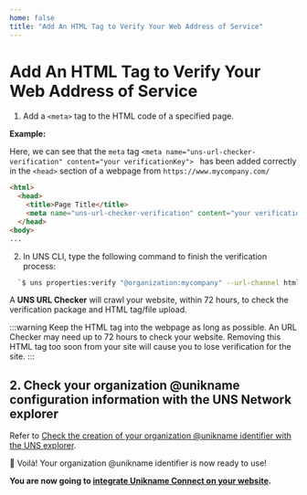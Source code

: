 ```yaml
---
home: false
title: "Add An HTML Tag to Verify Your Web Address of Service"
---
```

 
# Add An HTML Tag to Verify Your Web Address of Service

1. Add a `<meta>` tag to the HTML code of a specified page. 

**Example:** 

Here, we can see that the `meta` tag  `<meta name="uns-url-checker-verification" content="your verificationKey"> ` has been added correctly in the `<head>` section of a webpage from `https://www.mycompany.com/`

```html
<html>
  <head>
    <title>Page Title</title>
    <meta name="uns-url-checker-verification" content="your verificationKey">
  </head>
<body>
...
```

2. In UNS CLI, type the following command to finish the verification process:
```bash
  `$ uns properties:verify "@organization:mycompany" --url-channel html`
```
A **UNS URL Checker** will crawl your website, within 72 hours, to check the verification package and HTML tag/file upload.

:::warning
Keep the HTML tag into the webpage as long as possible. An URL Checker may need up to 72 hours to check your website. Removing this HTML tag too soon from your site will cause you to lose verification for the site.
:::
 
## 2. Check your organization @unikname configuration information with the UNS Network explorer
Refer to [Check the creation of your organization @unikname identifier with the UNS explorer](creating-unikname-organization.html#checking-the-creation-of-the-unikname-in-the-explorer).


👏 Voilà! Your organization @unikname identifier is now ready to use! 


**You are now going to [integrate Unikname Connect on your website](/3.HowToIntegrateUniknameConnect).**
